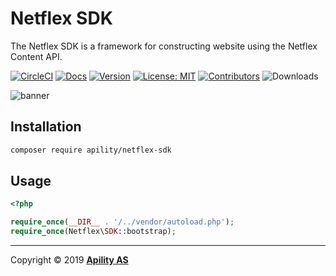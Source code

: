 # Netflex SDK

The Netflex SDK is a framework for constructing website using the Netflex Content API.

[![CircleCI](https://circleci.com/gh/apility/netflex-sdk.svg?style=shield&circle-token=40188cfe2c6ab765c48f112c427785f44f3745f5)](https://circleci.com/gh/apility/netflex-sdk)
[![Docs](https://img.shields.io/badge/docs-docs.netflex.dev-blue.svg)](https://docs.netflex.dev/docs/1.0)
[![Version](https://img.shields.io/github/tag/apility/netflex-sdk.svg?label=version)](https://github.com/apility/netflex-sdk/releases/latest)
[![License: MIT](https://img.shields.io/github/license/apility/netflex-sdk.svg)](https://opensource.org/licenses/MIT)
[![Contributors](https://img.shields.io/github/contributors/apility/netflex-sdk.svg?color=green)](https://github.com/apility/netflex-sdk/graphs/contributors)
![Downloads](https://img.shields.io/packagist/dm/apility/netflex-sdk.svg)

![banner](https://d3lnipq2e3xuc0.cloudfront.net/media/o/1557406595/banner.png)

## Installation

```bash
composer require apility/netflex-sdk
```

## Usage

```php
<?php

require_once(__DIR__ . '/../vendor/autoload.php');
require_once(Netflex\SDK::bootstrap);
```

<hr>

Copyright &copy; 2019 **[Apility AS](https://apility.no)**
